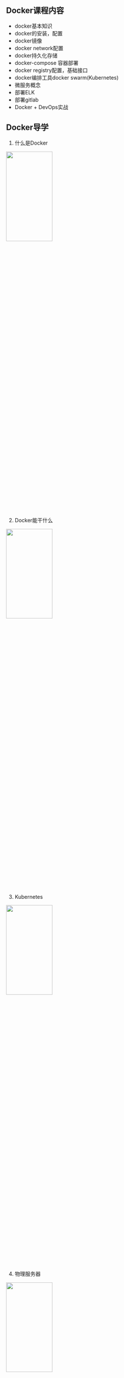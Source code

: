 ## Docker课程内容
* docker基本知识
* docker的安装，配置
* docker镜像
* docker network配置
* docker持久化存储
* docker-compose 容器部署
* docker registry配置，基础接口
* docker编排工具docker swarm(Kubernetes)
* 微服务概念
* 部署ELK
* 部署gitlab
* Docker + DevOps实战

## Docker导学
1. 什么是Docker <br>
<img src="docker-1.png" width="50%" height="25%" />

2. Docker能干什么 <br>
<img src="docker-2.png" width="50%" height="25%" />

3. Kubernetes <br>
<img src="docker-3.png" width="50%" height="25%" />

4. 物理服务器 <br>
<img src="docker-4.png" width="50%" height="25%" />

5. 虚拟化技术 <br>
<img src="docker-5.png" width="50%" height="25%" />
<img src="docker-6.png" width="50%" height="25%" />
<img src="docker-7.png" width="50%" height="25%" />

3. docker <br>
<img src="docker-8.png" width="50%" height="25%" />
<img src="docker-9.png" width="50%" height="25%" />
<img src="docker-10.png" width="50%" height="25%" />

## 安装和使用Docker

```bash
# step 1: 安装必要的一些系统工具
sudo yum install -y yum-utils device-mapper-persistent-data lvm2
# Step 2: 添加软件源信息
sudo yum-config-manager --add-repo http://mirrors.aliyun.com/docker-ce/linux/centos/docker-ce.repo
# Step 3: 更新并安装Docker-CE
sudo yum makecache fast
sudo yum -y install docker-ce

# Step 4: 配置镜像加速器
sudo mkdir -p /etc/docker
sudo tee /etc/docker/daemon.json <<-'EOF'
{
  "registry-mirrors": ["https://x5y5eu8z.mirror.aliyuncs.com"]
}
EOF
sudo systemctl daemon-reload
# Step 5: 设置docker自启动并运行docker
systemctl enable docker
systemctl start docker
```

## docker 基本命令

```bash
# 查看镜像列表
docker images

# 删除镜像
docker rmi

# 启动一个容器
docker run

# 停止一个容器
docker stop

# 运行一个被停止的容器
docker start

# 移除一个容器
docker rm

# 在运行的容器中执行命令
docker exec

# 查看容器运行日志
docker logs

# 查看容器的元数据
docker inspect

```

## 运行一个简单容器
```bash
docker run -d --name nginx -p 80:80 nginx
```
## 挂载卷
```bash
docker volume create nginx_content
docker run -d -v nginx_content:/usr/share/nginx/html -p 80:80 nginx
```

## docker网络

1. bridge
2. host
3. overlay

## 安装docker-compose

```
curl -L  https://github.com/docker/compose/releases/download/1.22.0/docker-compose-Linux-x86_64 -o /usr/local/bin/docker-compose
sudo chmod +x /usr/local/bin/docker-compose
```

## 使用Docker-compose 部署一个简单的wordpress网站
1. 在 /opt/app/wordpress 文件夹下新建docker-compose.yml 文件，内容如下：
```
version: '3'
services:
  wordpress:
    image: wordpress
    ports:
      - 80:80
    depends_on:
      - mysql
    environment:
      WORDPRESS_DB_HOST: mysql
      WORDPRESS_DB_PASSWORD: root
    networks:
      - my-bridge
  mysql:
    image: mysql:5.7
    environment:
      MYSQL_ROOT_PASSWORD: root
      MYSQL_DATABASE: wordpress
    volumes:
      - mysql-data:/var/lib/mysql
    networks:
      - my-bridge
volumes:
  mysql-data:
networks:
  my-bridge:
    driver: bridge
```
2. 在目录下执行
```
docker-compose up -d
```
3. 查看日志
```
docker-compose logs -f
```
4. 重启容器
```
docker-compose restart or docker-compose restart wordpress
```
5. 停止容器
```
docker-compose stop
```
6. 删除容器
```
docker-compose rm
```

## 安装和配置 docker registry

```bash
docker run -d -p 5000:5000 -v /data/docker-registry:/var/lib/registry --restart=always --name registry registry
```
*注意: 使用自己搭建的docker registry需要在docker daemo里添加insecure-registries配置*

## Docker swarm

* 初始化swarm
```
docker swarm init
```

### 查看节点
```
docker node ls
```

### swarm服务

#### 查看服务列表
```
docker service ls
```

#### 创建服务
```
docker service create --name nginx -p 80:80 nginx
```

### 查看服务运行节点
```
docker service ps nginx
```

### 伸缩服务
```
docker service scale nginx=2
```

### 删除服务

```
docker service rm nginx
```

### 创建busybox服务

```
docker service create --name client -d --network ELK_ms_net  busybox sh -c "while true; do sleep 3600; done"
```

## ELK

<p>
ELK 的全称是 Elasticsearch、Logstash、kibana，是目前最流行的日志采集、转换、存储和查看工具。
</p>
<a href="elk.md">部署ELK的compose编排文件</a>


## 部署gitlab

```
sudo docker run --detach \
    --hostname gitlab-demo.nj-agile.com \
    --publish 80:80 \
    --name gitlab \
    --restart always \
    --volume /srv/gitlab/config:/etc/gitlab:Z \
    --volume /srv/gitlab/logs:/var/log/gitlab:Z \
    --volume /srv/gitlab/data:/var/opt/gitlab:Z \
    gitlab/gitlab-ce:latest
```